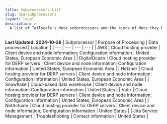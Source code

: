 ```yaml
---
title: Subprocessors List
slug: dpa-subprocessors
layout: legal
description: >
  A list of Tailscale's data subprocessors and the kinds of data they handle.
---
```


**Last Updated: 2024-10-28**
| Subprocessor | Purpose of Processing | Data processed | Location |
| --- | --- | --- | --- |
| AWS | Cloud hosting provider | Client device and node information; Configuration information | United States, European Economic Area |
| DigitalOcean | Cloud hosting provider for DERP servers | Client device and node information; Configuration information | United States, European Economic Area |
| Hetzner | Cloud hosting provider for DERP servers | Client device and node information; Configuration information | United States, European Economic Area |
| Snowflake | Cloud-based data warehouse | Client device and node information; Configuration information | United States |
| Vultr | Cloud hosting provider for DERP servers | Client device and node information; Configuration information | United States, European Economic Area |
| NetActuate | Cloud hosting provider for DERP servers | Client device and node information; Configuration information | United States |
| Jira Service Management | Troubleshooting | Contact information | United States |
